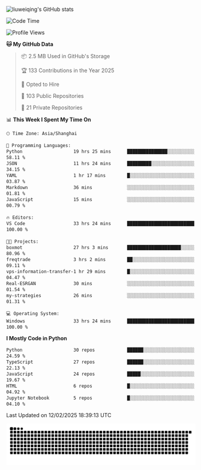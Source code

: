 ![liuweiqing's GitHub stats](https://github-readme-stats.vercel.app/api?username=14790897&show_icons=true&locale=cn&include_all_commits=true&count_private=true)

<!--START_SECTION:waka-->
![Code Time](http://img.shields.io/badge/Code%20Time-1%2C937%20hrs%2010%20mins-blue)

![Profile Views](http://img.shields.io/badge/Profile%20Views-25-blue)

**🐱 My GitHub Data** 

> 📦 2.5 MB Used in GitHub's Storage 
 > 
> 🏆 133 Contributions in the Year 2025
 > 
> 💼 Opted to Hire
 > 
> 📜 103 Public Repositories 
 > 
> 🔑 21 Private Repositories 
 > 
📊 **This Week I Spent My Time On** 

```text
🕑︎ Time Zone: Asia/Shanghai

💬 Programming Languages: 
Python                   19 hrs 25 mins      ███████████████░░░░░░░░░░   58.11 % 
JSON                     11 hrs 24 mins      █████████░░░░░░░░░░░░░░░░   34.15 % 
YAML                     1 hr 17 mins        █░░░░░░░░░░░░░░░░░░░░░░░░   03.87 % 
Markdown                 36 mins             ░░░░░░░░░░░░░░░░░░░░░░░░░   01.81 % 
JavaScript               15 mins             ░░░░░░░░░░░░░░░░░░░░░░░░░   00.79 % 

🔥 Editors: 
VS Code                  33 hrs 24 mins      █████████████████████████   100.00 % 

🐱‍💻 Projects: 
boxmot                   27 hrs 3 mins       ████████████████████░░░░░   80.96 % 
freqtrade                3 hrs 2 mins        ██░░░░░░░░░░░░░░░░░░░░░░░   09.11 % 
vps-information-transfer-1 hr 29 mins        █░░░░░░░░░░░░░░░░░░░░░░░░   04.47 % 
Real-ESRGAN              30 mins             ░░░░░░░░░░░░░░░░░░░░░░░░░   01.54 % 
my-strategies            26 mins             ░░░░░░░░░░░░░░░░░░░░░░░░░   01.31 % 

💻 Operating System: 
Windows                  33 hrs 24 mins      █████████████████████████   100.00 % 
```

**I Mostly Code in Python** 

```text
Python                   30 repos            ██████░░░░░░░░░░░░░░░░░░░   24.59 % 
TypeScript               27 repos            ██████░░░░░░░░░░░░░░░░░░░   22.13 % 
JavaScript               24 repos            █████░░░░░░░░░░░░░░░░░░░░   19.67 % 
HTML                     6 repos             █░░░░░░░░░░░░░░░░░░░░░░░░   04.92 % 
Jupyter Notebook         5 repos             █░░░░░░░░░░░░░░░░░░░░░░░░   04.10 % 
```




 Last Updated on 12/02/2025 18:39:13 UTC
<!--END_SECTION:waka-->

<picture>
  <source media="(prefers-color-scheme: dark)" srcset="https://raw.githubusercontent.com/14790897/14790897/output/github-contribution-grid-snake-dark.svg" />
  <source media="(prefers-color-scheme: light)" srcset="https://raw.githubusercontent.com/14790897/14790897/output/github-contribution-grid-snake.svg" />
  <img alt="github-snake" src="https://raw.githubusercontent.com/14790897/14790897/output/github-contribution-grid-snake.svg" />
</picture>
